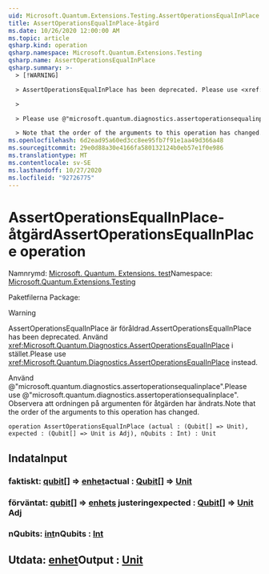```yaml
---
uid: Microsoft.Quantum.Extensions.Testing.AssertOperationsEqualInPlace
title: AssertOperationsEqualInPlace-åtgärd
ms.date: 10/26/2020 12:00:00 AM
ms.topic: article
qsharp.kind: operation
qsharp.namespace: Microsoft.Quantum.Extensions.Testing
qsharp.name: AssertOperationsEqualInPlace
qsharp.summary: >-
  > [!WARNING]

  > AssertOperationsEqualInPlace has been deprecated. Please use <xref:Microsoft.Quantum.Diagnostics.AssertOperationsEqualInPlace> instead.

  >

  > Please use @"microsoft.quantum.diagnostics.assertoperationsequalinplace".

  > Note that the order of the arguments to this operation has changed.
ms.openlocfilehash: 6d2ead95a60ed3cc8ee95fb7f91e1aa49d366a48
ms.sourcegitcommit: 29e0d88a30e4166fa580132124b0eb57e1f0e986
ms.translationtype: MT
ms.contentlocale: sv-SE
ms.lasthandoff: 10/27/2020
ms.locfileid: "92726775"
---
```

# <a name="assertoperationsequalinplace-operation"></a><span data-ttu-id="07924-102">AssertOperationsEqualInPlace-åtgärd</span><span class="sxs-lookup"><span data-stu-id="07924-102">AssertOperationsEqualInPlace operation</span></span>

<span data-ttu-id="07924-103">Namnrymd: [Microsoft. Quantum. Extensions. test](xref:Microsoft.Quantum.Extensions.Testing)</span><span class="sxs-lookup"><span data-stu-id="07924-103">Namespace: [Microsoft.Quantum.Extensions.Testing](xref:Microsoft.Quantum.Extensions.Testing)</span></span>

<span data-ttu-id="07924-104">Paketfilerna [](https://nuget.org/packages/)</span><span class="sxs-lookup"><span data-stu-id="07924-104">Package: [](https://nuget.org/packages/)</span></span>


> [!WARNING]
> <span data-ttu-id="07924-105">AssertOperationsEqualInPlace är föråldrad.</span><span class="sxs-lookup"><span data-stu-id="07924-105">AssertOperationsEqualInPlace has been deprecated.</span></span> <span data-ttu-id="07924-106">Använd <xref:Microsoft.Quantum.Diagnostics.AssertOperationsEqualInPlace> i stället.</span><span class="sxs-lookup"><span data-stu-id="07924-106">Please use <xref:Microsoft.Quantum.Diagnostics.AssertOperationsEqualInPlace> instead.</span></span>
>
> <span data-ttu-id="07924-107">Använd @"microsoft.quantum.diagnostics.assertoperationsequalinplace".</span><span class="sxs-lookup"><span data-stu-id="07924-107">Please use @"microsoft.quantum.diagnostics.assertoperationsequalinplace".</span></span>
> <span data-ttu-id="07924-108">Observera att ordningen på argumenten för åtgärden har ändrats.</span><span class="sxs-lookup"><span data-stu-id="07924-108">Note that the order of the arguments to this operation has changed.</span></span>



```qsharp
operation AssertOperationsEqualInPlace (actual : (Qubit[] => Unit), expected : (Qubit[] => Unit is Adj), nQubits : Int) : Unit
```


## <a name="input"></a><span data-ttu-id="07924-109">Indata</span><span class="sxs-lookup"><span data-stu-id="07924-109">Input</span></span>

### <a name="actual--qubit--unit"></a><span data-ttu-id="07924-110">faktiskt: [qubit](xref:microsoft.quantum.lang-ref.qubit)[] => [enhet](xref:microsoft.quantum.lang-ref.unit)</span><span class="sxs-lookup"><span data-stu-id="07924-110">actual : [Qubit](xref:microsoft.quantum.lang-ref.qubit)[] => [Unit](xref:microsoft.quantum.lang-ref.unit)</span></span> 




### <a name="expected--qubit--unit-adj"></a><span data-ttu-id="07924-111">förväntat: [qubit](xref:microsoft.quantum.lang-ref.qubit)[] => [enhets](xref:microsoft.quantum.lang-ref.unit) justering</span><span class="sxs-lookup"><span data-stu-id="07924-111">expected : [Qubit](xref:microsoft.quantum.lang-ref.qubit)[] => [Unit](xref:microsoft.quantum.lang-ref.unit) Adj</span></span>




### <a name="nqubits--int"></a><span data-ttu-id="07924-112">nQubits: [int](xref:microsoft.quantum.lang-ref.int)</span><span class="sxs-lookup"><span data-stu-id="07924-112">nQubits : [Int](xref:microsoft.quantum.lang-ref.int)</span></span>





## <a name="output--unit"></a><span data-ttu-id="07924-113">Utdata: [enhet](xref:microsoft.quantum.lang-ref.unit)</span><span class="sxs-lookup"><span data-stu-id="07924-113">Output : [Unit](xref:microsoft.quantum.lang-ref.unit)</span></span>

